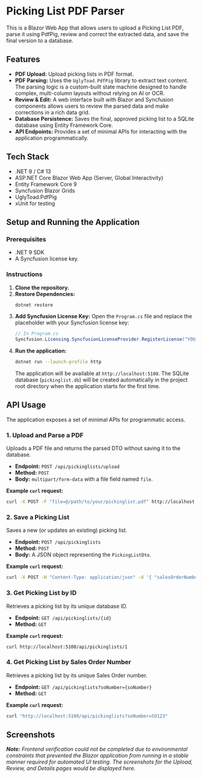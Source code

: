 # Picking List PDF Parser

This is a Blazor Web App that allows users to upload a Picking List PDF, parse it using PdfPig, review and correct the extracted data, and save the final version to a database.

## Features

-   **PDF Upload:** Upload picking lists in PDF format.
-   **PDF Parsing:** Uses the `UglyToad.PdfPig` library to extract text content. The parsing logic is a custom-built state machine designed to handle complex, multi-column layouts without relying on AI or OCR.
-   **Review & Edit:** A web interface built with Blazor and Syncfusion components allows users to review the parsed data and make corrections in a rich data grid.
-   **Database Persistence:** Saves the final, approved picking list to a SQLite database using Entity Framework Core.
-   **API Endpoints:** Provides a set of minimal APIs for interacting with the application programmatically.

## Tech Stack

-   .NET 9 / C# 13
-   ASP.NET Core Blazor Web App (Server, Global Interactivity)
-   Entity Framework Core 9
-   Syncfusion Blazor Grids
-   UglyToad.PdfPig
-   xUnit for testing

## Setup and Running the Application

### Prerequisites

-   .NET 9 SDK
-   A Syncfusion license key.

### Instructions

1.  **Clone the repository.**
2.  **Restore Dependencies:**
    ```bash
    dotnet restore
    ```
3.  **Add Syncfusion License Key:**
    Open the `Program.cs` file and replace the placeholder with your Syncfusion license key:
    ```csharp
    // In Program.cs
    Syncfusion.Licensing.SyncfusionLicenseProvider.RegisterLicense("YOUR_LICENSE_KEY");
    ```
4.  **Run the application:**
    ```bash
    dotnet run --launch-profile http
    ```
    The application will be available at `http://localhost:5100`. The SQLite database (`pickinglist.db`) will be created automatically in the project root directory when the application starts for the first time.

## API Usage

The application exposes a set of minimal APIs for programmatic access.

### 1. Upload and Parse a PDF

Uploads a PDF file and returns the parsed DTO without saving it to the database.

-   **Endpoint:** `POST /api/pickinglists/upload`
-   **Method:** `POST`
-   **Body:** `multipart/form-data` with a file field named `file`.

**Example `curl` request:**
```bash
curl -X POST -F "file=@/path/to/your/pickinglist.pdf" http://localhost:5100/api/pickinglists/upload
```

### 2. Save a Picking List

Saves a new (or updates an existing) picking list.

-   **Endpoint:** `POST /api/pickinglists`
-   **Method:** `POST`
-   **Body:** A JSON object representing the `PickingListDto`.

**Example `curl` request:**
```bash
curl -X POST -H "Content-Type: application/json" -d '{ "salesOrderNumber": "SO123", "items": [ ... ] }' http://localhost:5100/api/pickinglists
```

### 3. Get Picking List by ID

Retrieves a picking list by its unique database ID.

-   **Endpoint:** `GET /api/pickinglists/{id}`
-   **Method:** `GET`

**Example `curl` request:**
```bash
curl http://localhost:5100/api/pickinglists/1
```

### 4. Get Picking List by Sales Order Number

Retrieves a picking list by its unique Sales Order number.

-   **Endpoint:** `GET /api/pickinglists?soNumber={soNumber}`
-   **Method:** `GET`

**Example `curl` request:**
```bash
curl "http://localhost:5100/api/pickinglists?soNumber=SO123"
```

## Screenshots

***Note:*** *Frontend verification could not be completed due to environmental constraints that prevented the Blazor application from running in a stable manner required for automated UI testing. The screenshots for the Upload, Review, and Details pages would be displayed here.*
